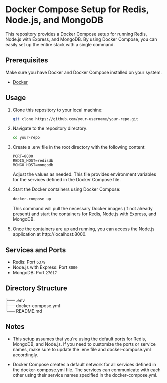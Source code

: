 # Docker Compose Setup for Redis, Node.js, and MongoDB

This repository provides a Docker Compose setup for running Redis, Node.js with Express, and MongoDB. By using Docker Compose, you can easily set up the entire stack with a single command.

## Prerequisites

Make sure you have Docker and Docker Compose installed on your system.

- [Docker](https://docs.docker.com/get-docker/)

## Usage

1.  Clone this repository to your local machine:

    ```bash
    git clone https://github.com/your-username/your-repo.git

    ```

2.  Navigate to the repository directory:

    ```bash
    cd your-repo

3.  Create a .env file in the root directory with the following content:

        
        PORT=8000
        REDIS_HOST=redisdb
        MONGO_HOST=mongodb

    Adjust the values as needed. This file provides environment variables for the services defined in the Docker Compose file.

4.  Start the Docker containers using Docker Compose:
    ```bash
    docker-compose up
    ```
    
    This command will pull the necessary Docker images (if not already present) and start the containers for Redis, Node.js with Express, and MongoDB.

5. Once the containers are up and running, you can access the Node.js application at http://localhost:8000.

## Services and Ports

- Redis: Port `6379`
- Node.js with Express: Port `8000`
- MongoDB: Port `27017`

## Directory Structure

<project-directory>

├── .env \
├── docker-compose.yml \
└── README.md

## Notes

- This setup assumes that you're using the default ports for Redis, MongoDB, and Node.js. If you need to customize the ports or service names, make sure to update the .env file and docker-compose.yml accordingly.

- Docker Compose creates a default network for all services defined in the docker-compose.yml file. The services can communicate with each other using their service names specified in the docker-compose.yml.
